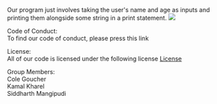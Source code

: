 Our program just involves taking the user's name and age as inputs and printing them alongside some string in a print statement.
![](https://i.imgur.com/QR6zNcL.gif)

Code of Conduct:<br>
To find our code of conduct, please press this link<br>

License:<br>
All of our code is licensed under the following license [License](LICENSE.md)


Group Members:<br>
Cole Goucher <br>
Kamal Kharel <br>
Siddharth Mangipudi <br>
